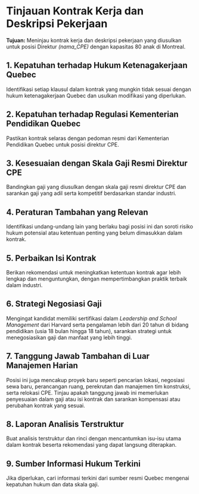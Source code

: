 # Tinjauan Kontrak Kerja dan Deskripsi Pekerjaan

**Tujuan:** Meninjau kontrak kerja dan deskripsi pekerjaan yang diusulkan untuk posisi Direktur *(nama_CPE)* dengan kapasitas 80 anak di Montreal.

## 1. Kepatuhan terhadap Hukum Ketenagakerjaan Quebec
Identifikasi setiap klausul dalam kontrak yang mungkin tidak sesuai dengan hukum ketenagakerjaan Quebec dan usulkan modifikasi yang diperlukan.

## 2. Kepatuhan terhadap Regulasi Kementerian Pendidikan Quebec
Pastikan kontrak selaras dengan pedoman resmi dari Kementerian Pendidikan Quebec untuk posisi direktur CPE.

## 3. Kesesuaian dengan Skala Gaji Resmi Direktur CPE
Bandingkan gaji yang diusulkan dengan skala gaji resmi direktur CPE dan sarankan gaji yang adil serta kompetitif berdasarkan standar industri.

## 4. Peraturan Tambahan yang Relevan
Identifikasi undang-undang lain yang berlaku bagi posisi ini dan soroti risiko hukum potensial atau ketentuan penting yang belum dimasukkan dalam kontrak.

## 5. Perbaikan Isi Kontrak
Berikan rekomendasi untuk meningkatkan ketentuan kontrak agar lebih lengkap dan menguntungkan, dengan mempertimbangkan praktik terbaik dalam industri.

## 6. Strategi Negosiasi Gaji
Mengingat kandidat memiliki sertifikasi dalam *Leadership and School Management* dari Harvard serta pengalaman lebih dari 20 tahun di bidang pendidikan (usia 18 bulan hingga 18 tahun), sarankan strategi untuk menegosiasikan gaji dan manfaat yang lebih tinggi.

## 7. Tanggung Jawab Tambahan di Luar Manajemen Harian
Posisi ini juga mencakup proyek baru seperti pencarian lokasi, negosiasi sewa baru, perancangan ruang, perekrutan dan manajemen tim konstruksi, serta relokasi CPE. Tinjau apakah tanggung jawab ini memerlukan penyesuaian dalam gaji atau isi kontrak dan sarankan kompensasi atau perubahan kontrak yang sesuai.

## 8. Laporan Analisis Terstruktur
Buat analisis terstruktur dan rinci dengan mencantumkan isu-isu utama dalam kontrak beserta rekomendasi yang dapat langsung diterapkan.

## 9. Sumber Informasi Hukum Terkini
Jika diperlukan, cari informasi terkini dari sumber resmi Quebec mengenai kepatuhan hukum dan data skala gaji.
